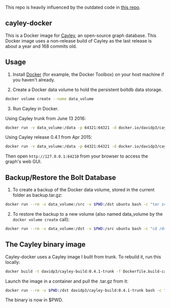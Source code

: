 This repo is heavily influenced by the outdated code in [this repo](https://github.com/saidimu/cayley-docker).

## cayley-docker

This is a Docker image for [Cayley](https://github.com/google/cayley), an open-source graph database.  This Docker image uses a non-release build of Cayley as the last release is about a year and 168 commits old.

## Usage

1. Install [Docker](https://www.docker.com/) (for example, the Docker Toolbox) on your host machine if you haven't already.

2. Create a Docker data volume to hold the persistent boltdb data storage.

```sh
docker volume create --name data_volume
```

3. Run Cayley in Docker.

Using Cayley trunk from June 13 2016:

```sh
docker run -v data_volume:/data -p 64321:64321 -d docker.io/davidp3/cayley:0.4.1-trunk
```

Using Cayley release 0.4.1 from Apr 2015:

```sh
docker run -v data_volume:/data -p 64321:64321 -d docker.io/davidp3/cayley:0.4.1
```


Then open `http://127.0.0.1:64210` from your browser to access the graph's web GUI.

## Backup/Restore the Bolt Database

1. To create a backup of the Docker data volume, stored in the current folder as backup.tar.gz:

```sh
docker run --rm -v data_volume:/src -v $PWD:/dst ubuntu bash -c "tar zcvf /dst/backup.tar.gz /src"
```

2. To restore the backup to a new volume (also named data_volume by the `docker volume create` call):

```sh
docker run --rm -v data_volume:/dst -v $PWD:/src ubuntu bash -c "cd /dst && tar zxvf /src/backup.tar.gz --strip 1"
```

## The Cayley binary image

Cayley-docker uses a Cayley image I built from trunk.  To rebuild it, run this locally:

```sh
docker build -t davidp3/cayley-build:0.4.1-trunk -f Dockerfile.build-cayley .
```

Launch the image in a container and pull the .tar.gz from it:

```sh
docker run --rm -v $PWD:/dst davidp3/cayley-build:0.4.1-trunk bash -c "cp /opt/cayley/* /dst/"
```

The binary is now in $PWD.
